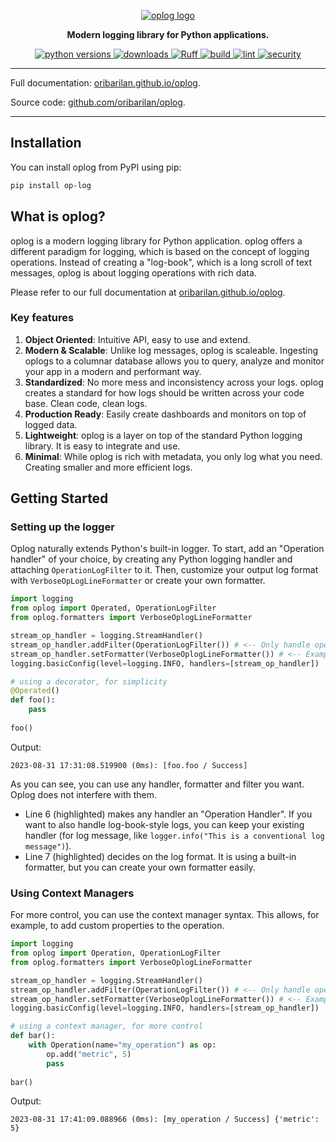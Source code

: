 <!-- Top Section -->
<p align="center">
  <a href="https://oribarilan.github.io/oplog"><img src="https://oribarilan.github.io/oplog/imgs/logo_full.png" alt="oplog logo"></a>
</p>

<p align="center">
  <b>Modern logging library for Python applications.</b>
</p>

<!-- Badges using https://shields.io/badges/ -->
<p align="center">
  <!-- Python versions -->
  <a href="https://www.python.org/downloads/">
    <img src="https://img.shields.io/badge/python-3.9%20|%203.10%20|%203.11-blue" alt="python versions">
  </a>
  <!-- Downloads -->
  <a href="https://pypi.org/project/op-log/">
    <img src="https://img.shields.io/pypi/dm/op-log?link=https%3A%2F%2Fpypi.org%2Fproject%2Fop-log%2F" alt="downloads">
  </a>
  <!-- Ruff credit -->
  <a href="https://github.com/astral-sh/ruff">
    <img src="https://img.shields.io/endpoint?url=https://raw.githubusercontent.com/astral-sh/ruff/main/assets/badge/v2.json" alt="Ruff">
  </a>
  <!-- Build -->
  <a href="https://github.com/oribarilan/oplog/actions/workflows/package_build.yml">
    <img src="https://img.shields.io/github/actions/workflow/status/oribarilan/oplog/package_build.yml" alt="build">
  </a>
  <!-- Lint -->
  <a href="https://github.com/oribarilan/oplog/actions/workflows/lint.yml">
    <img src="https://img.shields.io/github/actions/workflow/status/oribarilan/oplog/lint.yml?label=lint" alt="lint">
  </a>
  <!-- Security -->
  <a href="https://github.com/oribarilan/oplog/actions/workflows/security_check.yml">
    <img src="https://img.shields.io/github/actions/workflow/status/oribarilan/oplog/security_check.yml?label=security" alt="security">
  </a>
</p>

<hr>

Full documentation: [oribarilan.github.io/oplog](https://oribarilan.github.io/oplog/).

Source code: [github.com/oribarilan/oplog](http://www.github.com/oribarilan/oplog/).

---

## Installation
You can install oplog from PyPI using pip:
```bash
pip install op-log
```

## What is oplog?

oplog is a modern logging library for Python application.
oplog offers a different paradigm for logging, which is based on the concept of logging operations.
Instead of creating a "log-book", which is a long scroll of text messages, oplog is about logging operations with rich data.

Please refer to our full documentation at [oribarilan.github.io/oplog](https://oribarilan.github.io/oplog/).

### Key features

1. **Object Oriented**: Intuitive API, easy to use and extend.
2. **Modern & Scalable**: Unlike log messages, oplog is scaleable. Ingesting oplogs to a columnar database allows you to query, analyze and monitor your app in a modern and performant way.
3. **Standardized**: No more mess and inconsistency across your logs. oplog creates a standard for how logs should be written across your code base. Clean code, clean logs.
4. **Production Ready**: Easily create dashboards and monitors on top of logged data.
5. **Lightweight**: oplog is a layer on top of the standard Python logging library. It is easy to integrate and use.
6. **Minimal**: While oplog is rich with metadata, you only log what you need. Creating smaller and more efficient logs.

## Getting Started

### Setting up the logger

Oplog naturally extends Python's built-in logger. 
To start, add an "Operation handler" of your choice, by creating any Python logging handler and attaching `OperationLogFilter` to it. Then, customize your output log format with `VerboseOpLogLineFormatter` or create your own formatter.

``` py linenums="1" title="Setting up the logger" hl_lines="6 7"
import logging
from oplog import Operated, OperationLogFilter
from oplog.formatters import VerboseOplogLineFormatter

stream_op_handler = logging.StreamHandler()
stream_op_handler.addFilter(OperationLogFilter()) # <-- Only handle operation logs
stream_op_handler.setFormatter(VerboseOplogLineFormatter()) # <-- Example on how to use a custom formatter
logging.basicConfig(level=logging.INFO, handlers=[stream_op_handler])

# using a decorator, for simplicity
@Operated()
def foo():
    pass
    
foo()
```

Output:
``` title="Output"
2023-08-31 17:31:08.519900 (0ms): [foo.foo / Success]
```

As you can see, you can use any handler, formatter and filter you want. Oplog does not interfere with them.

* Line 6 (highlighted) makes any handler an "Operation Handler". If you want to also handle log-book-style logs, you can keep your existing handler (for log message, like `logger.info("This is a conventional log message")`).
* Line 7 (highlighted) decides on the log format. It is using a built-in formatter, but you can create your own formatter easily.

### Using Context Managers

For more control, you can use the context manager syntax. This allows, for example, to add custom properties to the operation.

``` py linenums="1" title="Logging operations using the context manager" hl_lines="12 13"
import logging
from oplog import Operation, OperationLogFilter
from oplog.formatters import VerboseOplogLineFormatter

stream_op_handler = logging.StreamHandler()
stream_op_handler.addFilter(OperationLogFilter()) # <-- Only handle operation logs
stream_op_handler.setFormatter(VerboseOplogLineFormatter()) # <-- Example on how to use a custom formatter
logging.basicConfig(level=logging.INFO, handlers=[stream_op_handler])

# using a context manager, for more control
def bar():
    with Operation(name="my_operation") as op:
        op.add("metric", 5)
        pass
    
bar()
```

Output:
``` title="Output"
2023-08-31 17:41:09.088966 (0ms): [my_operation / Success] {'metric': 5}
```

